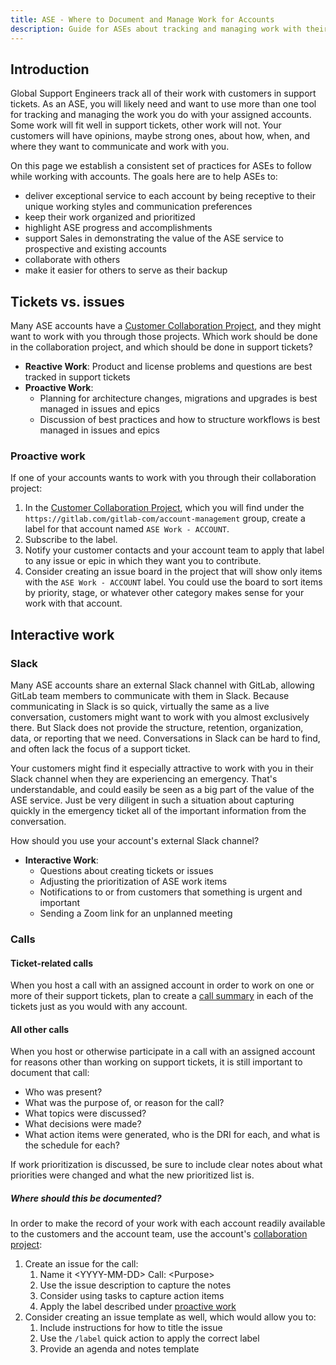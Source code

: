 ```yaml
---
title: ASE - Where to Document and Manage Work for Accounts
description: Guide for ASEs about tracking and managing work with their accounts in tickets, issues, and other places
---
```


## Introduction

Global Support Engineers track all of their work with customers in support
tickets. As an ASE, you will likely need and want to use more than one tool for
tracking and managing the work you do with your assigned accounts. Some work
will fit well in support tickets, other work will not. Your customers will have
opinions, maybe strong ones, about how, when, and where they want to communicate
and work with you.

On this page we establish a consistent set of practices for ASEs to
follow while working with accounts. The goals here are
to help ASEs to:

- deliver exceptional service to each account by being receptive to
  their unique working styles and communication preferences
- keep their work organized and prioritized
- highlight ASE progress and accomplishments
- support Sales in demonstrating the value of the ASE service to prospective
  and existing accounts
- collaborate with others
- make it easier for others to serve as their backup

## Tickets vs. issues

Many ASE accounts have a [Customer Collaboration Project](/handbook/customer-success/csm/customer-collaboration-project/),
and they might want to work with you through those projects. Which work should be
done in the collaboration project, and which should be done in support tickets?

- **Reactive Work**: Product and license problems and questions are best
  tracked in support tickets
- **Proactive Work**:
  - Planning for architecture changes, migrations and upgrades is best managed
    in issues and epics
  - Discussion of best practices and how to structure workflows is best managed
    in issues and epics

### Proactive work

If one of your accounts wants to work with you through their collaboration project:

1. In the [Customer Collaboration Project](/handbook/customer-success/csm/customer-collaboration-project/),
   which you will find under the
   `https://gitlab.com/gitlab-com/account-management` group,
   create a label for that account named `ASE Work - ACCOUNT`.
1. Subscribe to the label.
1. Notify your customer contacts and your account team to apply that label to
   any issue or epic in which they want you to contribute.
1. Consider creating an issue board in the project that will show only items
   with the `ASE Work - ACCOUNT` label. You could use the board to sort items
   by priority, stage, or whatever other category makes sense for your work
   with that account.

## Interactive work

### Slack

Many ASE accounts share an external Slack channel with GitLab, allowing GitLab
team members to communicate with them in Slack. Because communicating in Slack
is so quick, virtually the same as a live conversation, customers might want to
work with you almost exclusively there. But Slack does not provide the
structure, retention, organization, data, or reporting that we need.
Conversations in Slack can be hard to find, and often lack the focus of a
support ticket.

Your customers might find it especially attractive to work with you in their
Slack channel when they are experiencing an emergency. That's understandable,
and could easily be seen as a big part of the value of the ASE service. Just
be very diligent in such a situation about capturing quickly in the emergency
ticket all of the important information from the conversation.

How should you use your account's external Slack channel?

- **Interactive Work**:
  - Questions about creating tickets or issues
  - Adjusting the prioritization of ASE work items
  - Notifications to or from customers that something is urgent and important
  - Sending a Zoom link for an unplanned meeting

### Calls

#### Ticket-related calls

When you host a call with an assigned account in order to work on one or more
of their support tickets, plan to create a
[call summary](/handbook/support/workflows/customer_calls/#call-summary)
in each of the tickets just as you would with any account.

#### All other calls

When you host or otherwise participate in a call with an assigned account for
reasons other than working on support tickets, it is still important to document
that call:

- Who was present?
- What was the purpose of, or reason for the call?
- What topics were discussed?
- What decisions were made?
- What action items were generated, who is the DRI for each, and what is the
  schedule for each?

If work prioritization is discussed, be sure to include clear notes about what
priorities were changed and what the new prioritized list is.

##### Where should this be documented?

In order to make the record of your work with each account readily available
to the customers and the account team, use the account's
[collaboration project](/handbook/customer-success/csm/customer-collaboration-project/):

1. Create an issue for the call:
   1. Name it \<YYYY-MM-DD> Call: \<Purpose>
   1. Use the issue description to capture the notes
   1. Consider using tasks to capture action items
   1. Apply the label described under [proactive work](#proactive-work)
1. Consider creating an issue template as well, which would allow you to:
   1. Include instructions for how to title the issue
   1. Use the `/label` quick action to apply the correct label
   1. Provide an agenda and notes template
